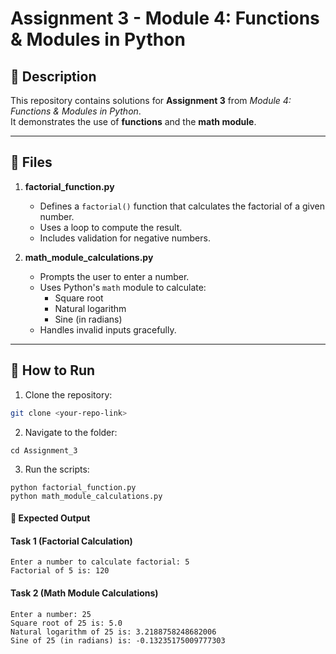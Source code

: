 # Assignment 3 - Module 4: Functions & Modules in Python

## 📌 Description
This repository contains solutions for **Assignment 3** from *Module 4: Functions & Modules in Python*.  
It demonstrates the use of **functions** and the **math module**.

---

## 📂 Files
1. **factorial_function.py**  
   - Defines a `factorial()` function that calculates the factorial of a given number.
   - Uses a loop to compute the result.
   - Includes validation for negative numbers.

2. **math_module_calculations.py**  
   - Prompts the user to enter a number.
   - Uses Python's `math` module to calculate:
     - Square root
     - Natural logarithm
     - Sine (in radians)
   - Handles invalid inputs gracefully.

---

## 🚀 How to Run
1. Clone the repository:
```bash
git clone <your-repo-link>
```
2. Navigate to the folder:
```
cd Assignment_3
```
3. Run the scripts:
```
python factorial_function.py
python math_module_calculations.py
```

#### 📝 Expected Output
#### Task 1 (Factorial Calculation)
```
Enter a number to calculate factorial: 5
Factorial of 5 is: 120
```
#### Task 2 (Math Module Calculations)
```
Enter a number: 25
Square root of 25 is: 5.0
Natural logarithm of 25 is: 3.2188758248682006
Sine of 25 (in radians) is: -0.13235175009777303
```

